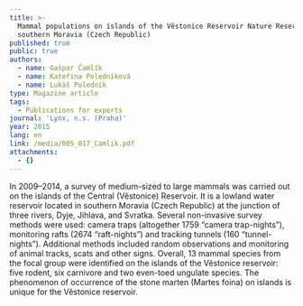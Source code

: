 ```yaml
---
title: >-
  Mammal populations on islands of the Věstonice Reservoir Nature Reserve,
  southern Moravia (Czech Republic)
published: true
public: true
authors:
  - name: Gašpar Čamlík
  - name: Kateřina Poledníková
  - name: Lukáš Poledník
type: Magazine article
tags:
  - Publications for experts
journal: 'Lynx, n.s. (Praha)'
year: 2015
lang: en
link: /media/005_017_Camlik.pdf
attachments:
  - {}
---
```

In 2009–2014, a survey of medium-sized to large mammals was carried out on the islands of the Central (Věstonice) Reservoir. It is a lowland water reservoir located in southern Moravia (Czech Republic) at the junction of three rivers, Dyje, Jihlava, and Svratka. Several non-invasive survey methods were used: camera traps (altogether 1759 “camera trap-nights”), monitoring rafts (2674 “raft-nights”) and tracking tunnels (160 “tunnel-nights”). Additional methods included random observations and monitoring of animal tracks, scats and other signs. Overall, 13 mammal species from the focal group were identified on the islands of the Věstonice reservoir: five rodent, six carnivore and two even-toed ungulate species. The phenomenon of occurrence of the stone marten (Martes foina) on islands is unique for the Věstonice reservoir.
